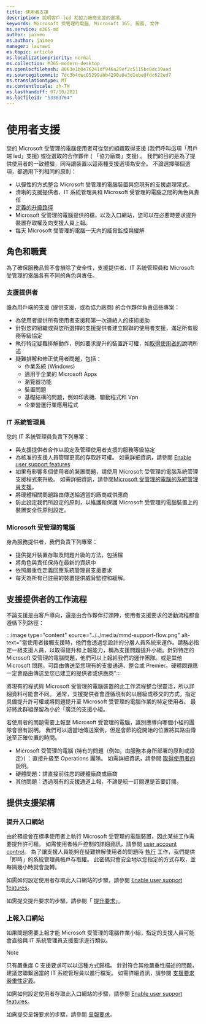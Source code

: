 ```yaml
---
title: 使用者支援
description: 說明客戶-led 和協力廠商支援的選項。
keywords: Microsoft 受管理的電腦, Microsoft 365, 服務, 文件
ms.service: m365-md
author: jaimeo
ms.author: jaimeo
manager: laurawi
ms.topic: article
ms.localizationpriority: normal
ms.collection: M365-modern-desktop
ms.openlocfilehash: 8063e1b0e76241df946a29ef2c5115bc0dc39aad
ms.sourcegitcommit: 7dc3b4dec05299abb4290a6e3d1ebe0fdc622ed7
ms.translationtype: MT
ms.contentlocale: zh-TW
ms.lasthandoff: 07/10/2021
ms.locfileid: "53363764"
---
```

# <a name="user-support"></a>使用者支援

您的 Microsoft 受管理的電腦使用者可從您的組織取得支援 (我們呼叫這項「用戶端 led」支援) 或從選取的合作夥伴 ( 「協力廠商」支援) 。 我們的目的是為了提供使用者的一致體驗，同時讓裝置以這兩種支援選項為安全。 不論選擇哪個選項，都適用下列相同的原則： 

- 以彈性的方式整合 Microsoft 受管理的電腦裝置與您現有的支援處理常式。 
- 清晰的支援提供者、IT 系統管理員和 Microsoft 受管理的電腦之間的角色與責任 
- [定義的升級路徑](#workflow-for-support-providers)
- Microsoft 受管理的電腦提供的檔，以及入口網站，您可以在必要時要求提升裝置存取權及向支援人員上報。
- 每天 Microsoft 受管理的電腦一天內的威脅監控與緩解

## <a name="roles-and-responsibilities"></a>角色和職責

為了確保服務品質不會損除了安全性，支援提供者、IT 系統管理員和 Microsoft 受管理的電腦各有不同的角色與責任。

### <a name="support-provider"></a>支援提供者

誰為用戶端的支援 (提供支援，或為協力廠商) 的合作夥伴負責這些專案：

- 為使用者提供所有使用者支援和第一次連絡人的技術援助
- 針對您的組織或與您所選擇的支援提供者建立關聯的使用者支援，滿足所有服務等級協定
- 執行特定疑難排解動作，例如要求提升的裝置許可權，如[取得使用者的](../working-with-managed-desktop/end-user-support.md)說明所述
- 疑難排解和修正使用者問題，包括：
    - 作業系統 (Windows) 
    - 適用于企業的 Microsoft Apps
    - 瀏覽器功能
    - 裝置問題
    - 基礎結構的問題，例如印表機、驅動程式和 Vpn
    - 企業營運行業應用程式

### <a name="it-admin"></a>IT 系統管理員

您的 IT 系統管理員負責下列專案：

- 與支援提供者合作以設定及管理使用者支援的服務等級協定
- 為核准的支援人員管理更高的存取許可權。 如需詳細資訊，請參閱 [Enable user support features](../get-started/enable-support.md)
- 如果有影響多個使用者的裝置問題，請使用 Microsoft 受管理的電腦系統管理支援程式來升級。 如需詳細資訊，請參閱[Microsoft 受管理的電腦的系統管理員支援](../working-with-managed-desktop/admin-support.md)。
- 將硬體相關問題路由傳送給適當的廠商或供應商
- 防止設定我們所設定的原則，以維護和保護 Microsoft 受管理的電腦裝置上的裝置安全性原則設定。

### <a name="microsoft-managed-desktop"></a>Microsoft 受管理的電腦

身為服務提供者，我們負責下列專案：

- 提供提升裝置存取及問題升級的方法，包括檔
- 將角色與責任保持在最新的資訊中
- 依照嚴重性定義回應系統管理員支援要求
- 每天為所有已註冊的裝置提供威脅監控和緩解。

## <a name="workflow-for-support-providers"></a>支援提供者的工作流程

不論支援是由客戶導向，還是由合作夥伴打頭陣，使用者支援要求的活動流程都會遵循下列路徑：

:::image type="content" source="../../media/mmd-support-flow.png" alt-text="當使用者接觸支援時，他們會透過您設計的分層人員系統來運作。請務必指定一組支援人員，以取得提升和上報能力，稱為支援問題提升小組。針對特定的 Microsoft 受管理的電腦問題，他們可以上報給我們的運作團隊。或是其他 Microsoft 問題，可路由傳送至您現有的支援通道、整合或 Premier。硬體問題應一定會路由傳送至您已建立的提供者或供應商":::

將現有的程式與 Microsoft 受管理的電腦裝置的此工作流程整合很靈活，所以詳細資料可能會不同。 通常，支援提供者會遵循現有的以層級或移交的方式，指定具備提升許可權或將問題提升至 Microsoft 受管理的電腦作業的特定使用者。 最好將此群組保留為小於「廣泛的支援小組。

若使用者的問題需要上報至 Microsoft 受管理的電腦，識別應導向哪個小組的團隊會很有説明。 我們可以適當地傳送案例，但是會節約從開始的位置將其路由傳送至正確位置的時間。

- Microsoft 受管理的電腦 (特有的問題（例如，由服務本身所部署的原則或設定）) ：直接升級至 Operations 團隊。 如需詳細資訊，請參閱 [取得使用者的](../working-with-managed-desktop/end-user-support.md)說明。
- 硬體問題：請直接前往您的硬體廠商或廠商
- 其他問題：透過現有的支援通道上報，不論是統一訂閱還是首要訂閱。

## <a name="provided-support-framework"></a>提供支援架構


### <a name="elevation-portal"></a>提升入口網站 

由於預設會在標準使用者上執行 Microsoft 受管理的電腦裝置，因此某些工作需要提升許可權。 如需使用者帳戶控制的詳細資訊，請參閱 [user account control](/windows/security/identity-protection/user-account-control/user-account-control-overview)。 為了讓支援人員能夠在疑難排解使用者的問題時 [執行](../working-with-managed-desktop/end-user-support.md#elevation-requests) 工作，我們提供「即時」的系統管理員帳戶存取權。 此密碼只會安全地以您指定的方式存取，並每隔幾小時就會旋轉。  

如需如何設定使用者存取此入口網站的步驟，請參閱 [Enable user support features](../get-started/enable-support.md)。

如需提交提升要求的步驟，請參閱「 [提升要求](../working-with-managed-desktop/end-user-support.md#elevation-requests)」。

### <a name="escalation-portal"></a>上報入口網站 

如果問題需要上報才能 Microsoft 受管理的電腦作業小組，指定的支援人員可能會直接與 IT 系統管理員支援要求進行類似。  

> [!NOTE]
> 只有嚴重度 C 支援要求可以以這種方式歸檔。 針對符合其他嚴重性描述的問題，建議您聯繫適當的 IT 系統管理員以進行檔案。 如需詳細資訊，請參閱 [支援要求嚴重性定義](../working-with-managed-desktop/admin-support.md#support-request-severity-definitions)。

如需如何設定使用者存取此入口網站的步驟，請參閱 [Enable user support features](../get-started/enable-support.md)。

如需提交呈報要求的步驟，請參閱 [呈報要求](../working-with-managed-desktop/end-user-support.md#escalation-requests)。
